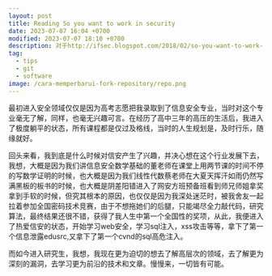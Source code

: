 ```yaml
---
layout: post
title: Reading So you want to work in security
date: 2023-07-07 16:04 +0700
modified: 2023-07-07 18:10 +0700
description: 对于http://ifsec.blogspot.com/2018/02/so-you-want-to-work-in-security-and-for.html的读后感
tag:
  - tips
  - git
  - software
image: /cara-memperbarui-fork-repository/repo.png
---
```


最初进入安全领域仅仅是因为高考志愿把我录取到了信息安全专业，当时对这个专业毫无了解，同样，也毫无兴趣可言。在经历了高中三年的高压的生活后，我进入了极度躺平的状态，所有课程都是仅过及格线，当时的人生规划是，及时行乐，随缘就好。

回头来看，我到底是什么时候对信安产生了兴趣，并决心想在这个行业发展下去，我想，大概是因为我们讲信息安全数学基础的董老师在课堂上用两节课的时间不停的写数学证明的时候，也大概是因为我们线性代数蔡老师在大夏天挥汗如雨仍然写满黑板的板书的时候，也大概是阴差阳错进入了网安方班预备班看到师兄师姐拿奖拿到手软的时候，但究其根本的原因，也仅仅是因为我深处迷茫时，被我舍友一起拉着参加全国密码技术竞赛，由于不想拖她们的后腿，只能竭尽全力敲代码，研究算法，最终结果还很不错，获得了我人生中第一个全国性的奖项，从此，我便进入了热爱信安的状态，开始学习web安全，学习sql注入，xss攻击等等，拿下了第一个信息泄露edusrc,又拿下了第一个cvnd的sql高危注入。

而如今进入研究生，我想，我现在更为迫切的想去了解高层次的领域，去了解更为深刻的漏洞，去学习更为前沿的技术和文章。慢慢来，一切皆有可能。